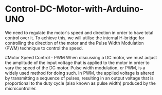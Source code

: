 # Control-DC-Motor-with-Arduino-UNO
We need to regulate the motor's speed and direction in order to have total control over it. To achieve this, we will utilise the internal H-bridge for controlling the direction of the motor and the Pulse Width Modulation (PWM) technique to control the speed.

#Motor Speed Control - PWM 
When discussing a DC motor, we must adjust the amplitude of the input voltage that is applied to the motor in order to vary the speed of the DC motor. Pulse width modulation, or PWM, is a widely used method for doing such. In PWM, the applied voltage is altered by transmitting a sequence of pulses, resulting in an output voltage that is proportional to the duty cycle (also known as pulse width) produced by the microcontroller.
